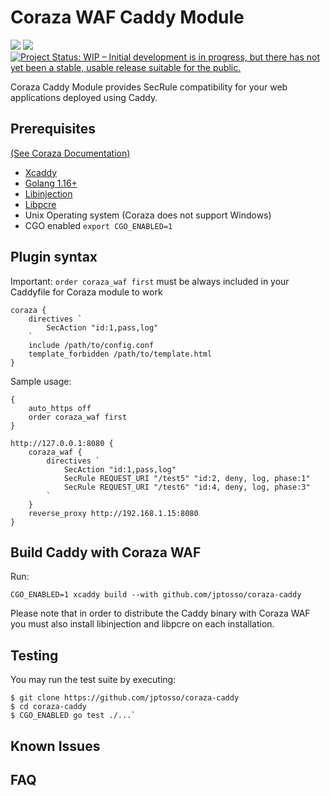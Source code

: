 # Coraza WAF Caddy Module

<a href="https://github.com/jptosso/coraza-caddy/actions/" target="_blank"><img src="https://github.com/jptosso/coraza-caddy/workflows/regression/badge.svg?branch=main"></a>
<a href="https://pkg.go.dev/github.com/jptosso/coraza-caddy" target="_blank"><img src="https://img.shields.io/badge/godoc-reference-blue.svg"></a>
[![Project Status: WIP – Initial development is in progress, but there has not yet been a stable, usable release suitable for the public.](https://www.repostatus.org/badges/latest/wip.svg)](https://www.repostatus.org/#wip)

Coraza Caddy Module provides SecRule compatibility for your web applications deployed using Caddy.

## Prerequisites

[(See Coraza Documentation)](https://github.com/jptosso/coraza-waf#prerequisites)

* [Xcaddy](https://github.com/caddyserver/xcaddy#install)
* [Golang 1.16+](https://golang.org/doc/install)
* [Libinjection](https://github.com/jptosso/coraza-waf#prerequisites)
* [Libpcre](https://github.com/jptosso/coraza-waf#prerequisites)
* Unix Operating system (Coraza does not support Windows)
* CGO enabled `export CGO_ENABLED=1`

## Plugin syntax

Important: `order coraza_waf first` must be always included in your Caddyfile for Coraza module to work
```
coraza {
	directives `
		SecAction "id:1,pass,log"
	`
	include /path/to/config.conf
	template_forbidden /path/to/template.html
}
```

Sample usage:

```
{
    auto_https off
    order coraza_waf first
}

http://127.0.0.1:8080 {
	coraza_waf {
		directives `
			SecAction "id:1,pass,log"
			SecRule REQUEST_URI "/test5" "id:2, deny, log, phase:1"
			SecRule REQUEST_URI "/test6" "id:4, deny, log, phase:3"
		`
	}
	reverse_proxy http://192.168.1.15:8080
}
```

## Build Caddy with Coraza WAF

Run:

```
CGO_ENABLED=1 xcaddy build --with github.com/jptosso/coraza-caddy
```

Please note that in order to distribute the Caddy binary with Coraza WAF you must also install libinjection and libpcre on each installation.

## Testing

You may run the test suite by executing:

```
$ git clone https://github.com/jptosso/coraza-caddy
$ cd coraza-caddy
$ CGO_ENABLED go test ./...`
```

## Known Issues


## FAQ

